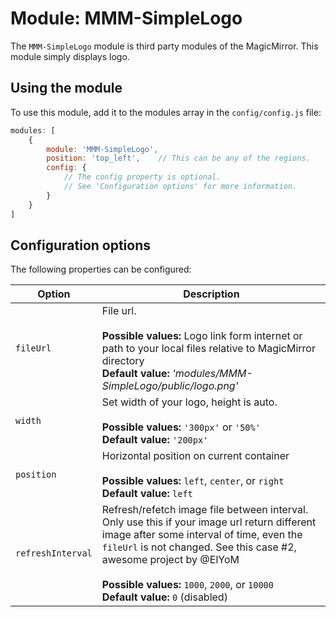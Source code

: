 # Module: MMM-SimpleLogo

The `MMM-SimpleLogo` module is third party modules of the MagicMirror. This module simply displays logo.

## Using the module

To use this module, add it to the modules array in the `config/config.js` file:

```javascript
modules: [
    {
        module: 'MMM-SimpleLogo',
        position: 'top_left',    // This can be any of the regions.
        config: {
            // The config property is optional.
            // See 'Configuration options' for more information.
        }
    }
]
```

## Configuration options

The following properties can be configured:

<table width="100%">
	<!-- why, markdown... -->
	<thead>
		<tr>
			<th>Option</th>
			<th width="100%">Description</th>
		</tr>
	<thead>
	<tbody>
		<tr>
			<td><code>fileUrl</code></td>
			<td>File url.<br>
				<br><b>Possible values:</b> Logo link form internet or path to your local files relative to MagicMirror directory
				<br><b>Default value:</b> <i>'modules/MMM-SimpleLogo/public/logo.png'</i>
			</td>
		</tr>
		<tr>
			<td><code>width</code></td>
			<td>Set width of your logo, height is auto.<br>
				<br><b>Possible values:</b> <code>'300px'</code> or <code>'50%'</code>
				<br><b>Default value:</b> <code>'200px'</code>
			</td>
		</tr>
		<tr>
			<td><code>position</code></td>
			<td>Horizontal position on current container<br>
				<br><b>Possible values:</b> <code>left</code>, <code>center</code>, or <code>right</code>
				<br><b>Default value:</b> <code>left</code>
			</td>
		</tr>
		<tr>
			<td><code>refreshInterval</code></td>
			<td>Refresh/refetch image file between interval. Only use this if your image url return different image after some interval of time, even the <code>fileUrl</code> is not changed. See this case #2, awesome project by @ElYoM <br>
				<br><b>Possible values:</b> <code>1000</code>, <code>2000</code>, or <code>10000</code>
				<br><b>Default value:</b> <code>0</code> (disabled)
			</td>
		</tr>
	</tbody>
</table>
